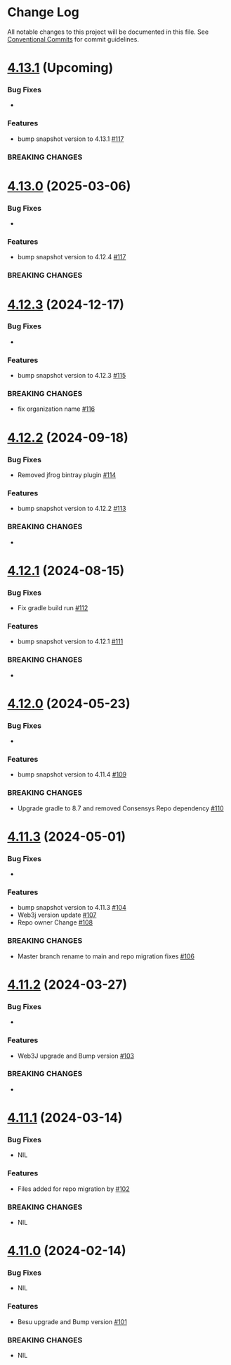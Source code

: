 # Change Log

All notable changes to this project will be documented in this file.
See [Conventional Commits](https://conventionalcommits.org) for commit guidelines.

# [4.13.1]() (Upcoming)

### Bug Fixes

*

### Features

* bump snapshot version to 4.13.1 [#117](https://github.com/hyperledger-web3j/web3j-evm/pull/117)

### BREAKING CHANGES

# [4.13.0](https://github.com/hyperledger-web3j/web3j-evm/releases/tag/v4.13.0) (2025-03-06)

### Bug Fixes

*

### Features

* bump snapshot version to 4.12.4 [#117](https://github.com/hyperledger-web3j/web3j-evm/pull/117)

### BREAKING CHANGES

# [4.12.3](https://github.com/hyperledger-web3j/web3j-evm/releases/tag/v4.12.3) (2024-12-17)

### Bug Fixes

*

### Features

* bump snapshot version to 4.12.3 [#115](https://github.com/hyperledger/web3j-evm/pull/115)

### BREAKING CHANGES

* fix organization name [#116](https://github.com/hyperledger-web3j/web3j-evm/pull/116)

# [4.12.2](https://github.com/hyperledger/web3j-evm/releases/tag/v4.12.2) (2024-09-18)

### Bug Fixes

* Removed jfrog bintray plugin [#114](https://github.com/hyperledger/web3j-evm/pull/114)

### Features

* bump snapshot version to 4.12.2 [#113](https://github.com/hyperledger/web3j-evm/pull/113)

### BREAKING CHANGES

*

# [4.12.1](https://github.com/hyperledger/web3j-evm/releases/tag/v4.12.1) (2024-08-15)

### Bug Fixes

* Fix gradle build run [#112](https://github.com/hyperledger/web3j-evm/pull/112)

### Features

* bump snapshot version to 4.12.1 [#111](https://github.com/hyperledger/web3j-evm/pull/111)

### BREAKING CHANGES

*

# [4.12.0](https://github.com/hyperledger/web3j-evm/releases/tag/v4.12.0) (2024-05-23)

### Bug Fixes

*

### Features

* bump snapshot version to 4.11.4 [#109](https://github.com/hyperledger/web3j-evm/pull/109)

### BREAKING CHANGES

* Upgrade gradle to 8.7 and removed Consensys Repo dependency [#110](https://github.com/hyperledger/web3j-evm/pull/110)

# [4.11.3](https://github.com/hyperledger/web3j-evm/releases/tag/v4.11.3) (2024-05-01)

### Bug Fixes

*

### Features

* bump snapshot version to 4.11.3 [#104](https://github.com/hyperledger/web3j-evm/pull/104)
* Web3j version update [#107](https://github.com/hyperledger/web3j-evm/pull/107)
* Repo owner Change [#108](https://github.com/hyperledger/web3j-evm/pull/108)

### BREAKING CHANGES

* Master branch rename to main and repo migration fixes [#106](https://github.com/hyperledger/web3j-evm/pull/106)

# [4.11.2](https://github.com/web3j/web3j-evm/releases/tag/v4.11.2) (2024-03-27)

### Bug Fixes

*

### Features

* Web3J upgrade and Bump version [#103](https://github.com/web3j/web3j-evm/pull/103)

### BREAKING CHANGES

*

# [4.11.1](https://github.com/web3j/web3j-evm/releases/tag/v4.11.1) (2024-03-14)

### Bug Fixes

* NIL

### Features

* Files added for repo migration by [#102](https://github.com/web3j/web3j-evm/pull/102)

### BREAKING CHANGES

* NIL

# [4.11.0](https://github.com/web3j/web3j-evm/releases/tag/v4.11.0) (2024-02-14)

### Bug Fixes

* NIL

### Features

* Besu upgrade and Bump version [#101](https://github.com/web3j/web3j-evm/pull/101)

### BREAKING CHANGES

* NIL
